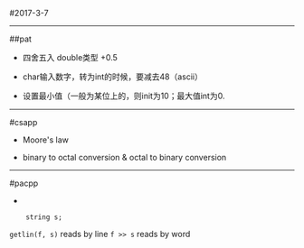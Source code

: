 #2017-3-7

***

##pat

* 四舍五入 double类型 +0.5

* char输入数字，转为int的时候，要减去48（ascii）

* 设置最小值（一般为某位上的，则init为10；最大值int为0.

***

#csapp

* Moore's law 

* binary to octal conversion & octal to binary conversion

***

#pacpp

*
``` ifstream f;
    string s;
```

```getlin(f, s)``` reads by line
``` f >> s ```     reads by word
